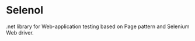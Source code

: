 Selenol
=======

.net library for Web-application testing based on Page pattern and Selenium Web driver.